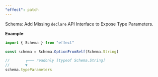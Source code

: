 ```yaml
---
"effect": patch
---
```


Schema: Add Missing `declare` API Interface to Expose Type Parameters.

**Example**

```ts
import { Schema } from "effect"

const schema = Schema.OptionFromSelf(Schema.String)

//       ┌─── readonly [typeof Schema.String]
//       ▼
schema.typeParameters
```
